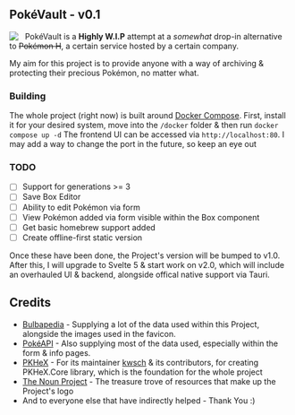 ## PokéVault - v0.1

<img style="margin-right: 12px;" align="left" src="https://avatars.githubusercontent.com/u/154698405?s=200&u=ded331a652f3ba2ec0168cbb20f0cae52dda9ff7&v=4"></img>

PokéVault is a **Highly W.I.P** attempt at a *somewhat* drop-in alternative to ~~Pokémon H~~, a certain service hosted by a certain company.

My aim for this project is to provide anyone with a way of archiving & protecting their precious Pokémon, no matter what.


### Building

The whole project (right now) is built around [Docker Compose](https://docs.docker.com/compose/).
First, install it for your desired system, move into the `/docker` folder & then run `docker compose up -d`
The frontend UI can be accessed via `http://localhost:80`. I may add a way to change the port in the future, so keep an eye out

### TODO

- [ ] Support for generations >= 3
- [ ] Save Box Editor
- [ ] Ability to edit Pokémon via form
- [ ] View Pokémon added via form visible within the Box component
- [ ] Get basic homebrew support added
- [ ] Create offline-first static version

Once these have been done, the Project's version will be bumped to v1.0.
After this, I will upgrade to Svelte 5 & start work on v2.0, which will include an overhauled UI & backend, alongside offical native support via Tauri.

## Credits

- [Bulbapedia](https://bulbapedia.bulbagarden.net/) - Supplying a lot of the data used within this Project, alongside the images used in the favicon.
- [PokéAPI](https://pokeapi.co) - Also supplying most of the data used, especially within the form & info pages.
- [PKHeX](https://github.com/kwsch/PKHeX) - For its maintainer [kwsch](https://github.com/kwsch/) & its contributors, for creating PKHeX.Core library, which is the foundation for the whole project
- [The Noun Project](https://thenounproject.com/) - The treasure trove of resources that make up the Project's logo
- And to everyone else that have indirectly helped - Thank You :)